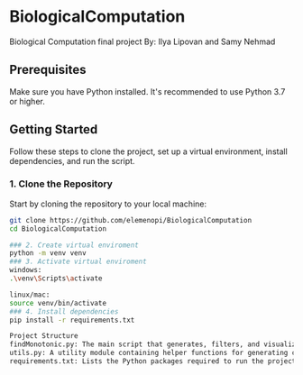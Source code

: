 # BiologicalComputation
Biological Computation final project
By: Ilya Lipovan and Samy Nehmad
## Prerequisites

Make sure you have Python installed. It's recommended to use Python 3.7 or higher.

## Getting Started

Follow these steps to clone the project, set up a virtual environment, install dependencies, and run the script.

### 1. Clone the Repository

Start by cloning the repository to your local machine:

```bash
git clone https://github.com/elemenopi/BiologicalComputation
cd BiologicalComputation

### 2. Create virtual enviroment
python -m venv venv
### 3. Activate virtual enviroment
windows:
.\venv\Scripts\activate

linux/mac:
source venv/bin/activate
### 4. Install dependencies
pip install -r requirements.txt

Project Structure
findMonotonic.py: The main script that generates, filters, and visualizes monotonic functions.
utils.py: A utility module containing helper functions for generating combinations, checking monotonicity, and mapping values to colors.
requirements.txt: Lists the Python packages required to run the project.


